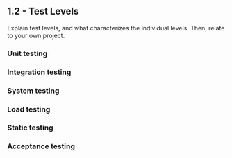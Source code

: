 ## 1.2 - Test Levels
Explain test levels, and what characterizes the individual levels. 
Then, relate to your own project.

### Unit testing


### Integration testing


### System testing


### Load testing


### Static testing


### Acceptance testing
